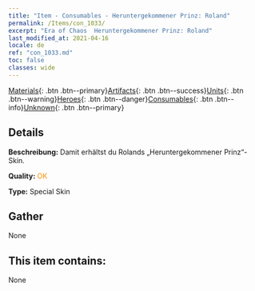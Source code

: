 ```yaml
---
title: "Item - Consumables - Heruntergekommener Prinz: Roland"
permalink: /Items/con_1033/
excerpt: "Era of Chaos  Heruntergekommener Prinz: Roland"
last_modified_at: 2021-04-16
locale: de
ref: "con_1033.md"
toc: false
classes: wide
---
```

 [Materials](/de/Items/){: .btn .btn--primary}[Artifacts](/de/Items/Artifacts/){: .btn .btn--success}[Units](/de/Items/Units/){: .btn .btn--warning}[Heroes](/de/Items/Heroes/){: .btn .btn--danger}[Consumables](/de/Items/Consumables/){: .btn .btn--info}[Unknown](/de/Items/Unknown/){: .btn .btn--primary}

## Details
 **Beschreibung:** Damit erhältst du Rolands „Heruntergekommener Prinz“-Skin.

 **Quality:** <span style="color: #FF8C00">OK</span>

 **Type:** Special Skin

## Gather

  None

## This item contains:

  None

